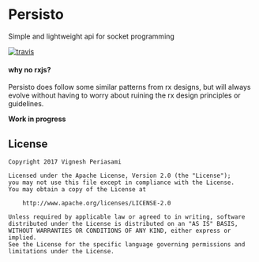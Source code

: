 # Persisto
Simple and lightweight api for socket programming

[![travis][travis-image]][travis-url]

#### why no rxjs?
Persisto does follow some similar patterns from rx designs, but will always evolve without having to worry about ruining the rx design principles or guidelines.

**Work in progress**

License
-------

    Copyright 2017 Vignesh Periasami

    Licensed under the Apache License, Version 2.0 (the "License");
    you may not use this file except in compliance with the License.
    You may obtain a copy of the License at

        http://www.apache.org/licenses/LICENSE-2.0

    Unless required by applicable law or agreed to in writing, software
    distributed under the License is distributed on an "AS IS" BASIS,
    WITHOUT WARRANTIES OR CONDITIONS OF ANY KIND, either express or implied.
    See the License for the specific language governing permissions and
    limitations under the License.


[travis-image]: https://api.travis-ci.org/VigneshPeriasami/persisto.svg?branch=master
[travis-url]: https://travis-ci.org/VigneshPeriasami/persisto

